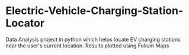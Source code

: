 # Electric-Vehicle-Charging-Station-Locator
Data Analysis project in python which helps locate EV charging stations near the user's current location. Results plotted using Folium Maps
